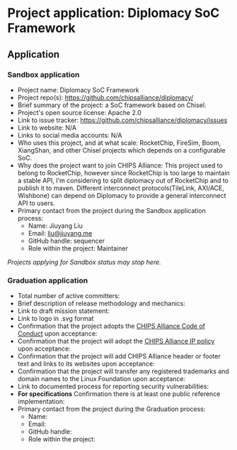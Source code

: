 # Project application: Diplomacy SoC Framework

## Application

### Sandbox application

* Project name: Diplomacy SoC Framework
* Project repo(s): https://github.com/chipsalliance/diplomacy/
* Brief summary of the project: a SoC framework based on Chisel.
* Project's open source license: Apache 2.0
* Link to issue tracker: https://github.com/chipsalliance/diplomacy/issues
* Link to website: N/A
* Links to social media accounts: N/A
* Who uses this project, and at what scale: RocketChip, FireSim, Boom, XiangShan, and other Chisel projects which depends on a configurable SoC.
* Why does the project want to join CHIPS Alliance: This project used to belong to RocketChip, however since RocketChip is too large to maintain a stable API, I'm considering to split diplomacy out of RocketChip and to publish it to maven. Different interconnect protocols(TileLink, AXI/ACE, Wishbone) can depend on Diplomacy to provide a general interconnect API to users.
* Primary contact from the project during the Sandbox application process:
  * Name: Jiuyang Liu
  * Email: liu@jiuyang.me
  * GitHub handle: sequencer
  * Role within the project: Maintainer

*Projects applying for Sandbox status may stop here.*

### Graduation application

* Total number of active committers:
* Brief description of release methodology and mechanics:
* Link to draft mission statement:
* Link to logo in .svg format
* Confirmation that the project adopts the [CHIPS Alliance Code of Conduct](https://lfprojects.org/policies/code-of-conduct/) upon acceptance:
* Confirmation that the project will adopt the [CHIPS Alliance IP policy](https://technical-charter.chipsalliance.org) upon acceptance:
* Confirmation that the project will add CHIPS Alliance header or footer text and links to its websites upon acceptance:
* Confirmation that the project will transfer any registered trademarks and domain names to the Linux Foundation upon acceptance:
* Link to documented process for reporting security vulnerabilities:
* **For specifications** Confirmation there is at least one public reference implementation:
* Primary contact from the project during the Graduation process:
  * Name:
  * Email:
  * GitHub handle:
  * Role within the project:
